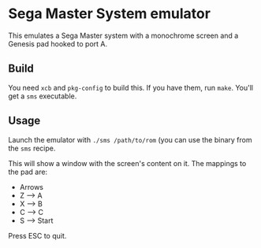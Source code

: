 # Sega Master System emulator

This emulates a Sega Master system with a monochrome screen and a Genesis pad
hooked to port A.

## Build

You need `xcb` and `pkg-config` to build this. If you have them, run `make`.
You'll get a `sms` executable.

## Usage

Launch the emulator with `./sms /path/to/rom` (you can use the binary from the
`sms` recipe.

This will show a window with the screen's content on it. The mappings to the
pad are:

* Arrows
* Z --> A
* X --> B
* C --> C
* S --> Start

Press ESC to quit.
